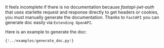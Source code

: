 It feels incomplete if there is no documentation because *fastapi-jwt-auth* that uses starlette request and response directly to get headers or cookies, you must manually generate the documentation. Thanks to `FastAPI` you can generate doc easily via `Extending OpenAPI`.

Here is an example to generate the doc:

```python hl_lines="37 57-65 69 71-78"
{!../examples/generate_doc.py!}
```
